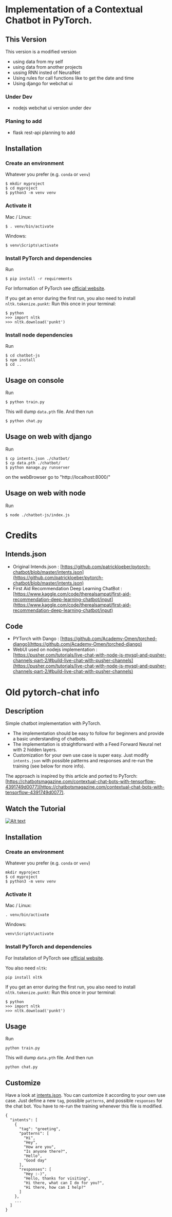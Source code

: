 # Implementation of a Contextual Chatbot in PyTorch.  
## This Version 
This version is a modified version 
- using data from my self
- using data from another projects
- ussing RNN insted of NeuralNet
- Using rules for call functions like to get the date and time
- Using django for webchat ui
### Under Dev
- nodejs webchat ui version under dev
### Planing to add
- flask rest-api planning to add


## Installation

### Create an environment
Whatever you prefer (e.g. `conda` or `venv`)
```console
$ mkdir myproject
$ cd myproject
$ python3 -m venv venv
```

### Activate it
Mac / Linux:
```console
$ . venv/bin/activate
```
Windows:
```console
$ venv\Scripts\activate
```
### Install PyTorch and dependencies
Run
 ```console
$ pip install -r requirements
 ```


For Information of PyTorch see [official website](https://pytorch.org/).


If you get an error during the first run, you also need to install `nltk.tokenize.punkt`:
Run this once in your terminal:
 ```console
$ python
>>> import nltk
>>> nltk.download('punkt')
```

### Install node dependencies
Run
 ```console
$ cd chatbot-js
$ npm install
$ cd ..
```

## Usage on console
Run
```console
$ python train.py
```
This will dump `data.pth` file. And then run
```console
$ python chat.py
```

## Usage on web with django
Run
```console
$ cp intents.json ./chatbot/
$ cp data.pth ./chatbot/
$ python manage.py runserver
```
on the webBrowser go to "http://localhost:8000/"


## Usage on web with node
Run
```console
$ node ./chatbot-js/index.js
```
[//]: # (## Usage on web with node)
[//]: # (Run)
[//]: # (```console)
[//]: # ($ node ./chatbot-js/index.js)
[//]: # (```)



# Credits
## Intends.json
- Original Intends.json : [https://github.com/patrickloeber/pytorch-chatbot/blob/master/intents.json](https://github.com/patrickloeber/pytorch-chatbot/blob/master/intents.json)
- First Aid Recommendation Deep Learning ChatBot : [https://www.kaggle.com/code/therealsampat/first-aid-recommendation-deep-learning-chatbot/input](https://www.kaggle.com/code/therealsampat/first-aid-recommendation-deep-learning-chatbot/input)

## Code
- PYTorch with Dango : [https://github.com/Academy-Omen/torched-django](https://github.com/Academy-Omen/torched-django)
- WebUI used on nodejs implementation : [https://pusher.com/tutorials/live-chat-with-node-js-mysql-and-pusher-channels-part-2/#build-live-chat-with-pusher-channels](https://pusher.com/tutorials/live-chat-with-node-js-mysql-and-pusher-channels-part-2/#build-live-chat-with-pusher-channels)


# Old pytorch-chat info
## Description

Simple chatbot implementation with PyTorch.

- The implementation should be easy to follow for beginners and provide a basic understanding of chatbots.
- The implementation is straightforward with a Feed Forward Neural net with 2 hidden layers.
- Customization for your own use case is super easy. Just modify `intents.json` with possible patterns and responses and re-run the training (see below for more info).

The approach is inspired by this article and ported to PyTorch: [https://chatbotsmagazine.com/contextual-chat-bots-with-tensorflow-4391749d0077](https://chatbotsmagazine.com/contextual-chat-bots-with-tensorflow-4391749d0077).

## Watch the Tutorial
[![Alt text](https://img.youtube.com/vi/RpWeNzfSUHw/hqdefault.jpg)](https://www.youtube.com/watch?v=RpWeNzfSUHw&list=PLqnslRFeH2UrFW4AUgn-eY37qOAWQpJyg)

## Installation

### Create an environment
Whatever you prefer (e.g. `conda` or `venv`)
```console
mkdir myproject
$ cd myproject
$ python3 -m venv venv
```

### Activate it
Mac / Linux:
```console
. venv/bin/activate
```
Windows:
```console
venv\Scripts\activate
```
### Install PyTorch and dependencies

For Installation of PyTorch see [official website](https://pytorch.org/).

You also need `nltk`:
 ```console
pip install nltk
 ```

If you get an error during the first run, you also need to install `nltk.tokenize.punkt`:
Run this once in your terminal:
 ```console
$ python
>>> import nltk
>>> nltk.download('punkt')
```

## Usage
Run
```console
python train.py
```
This will dump `data.pth` file. And then run
```console
python chat.py
```
## Customize
Have a look at [intents.json](intents.json). You can customize it according to your own use case. Just define a new `tag`, possible `patterns`, and possible `responses` for the chat bot. You have to re-run the training whenever this file is modified.
```console
{
  "intents": [
    {
      "tag": "greeting",
      "patterns": [
        "Hi",
        "Hey",
        "How are you",
        "Is anyone there?",
        "Hello",
        "Good day"
      ],
      "responses": [
        "Hey :-)",
        "Hello, thanks for visiting",
        "Hi there, what can I do for you?",
        "Hi there, how can I help?"
      ]
    },
    ...
  ]
}
```
